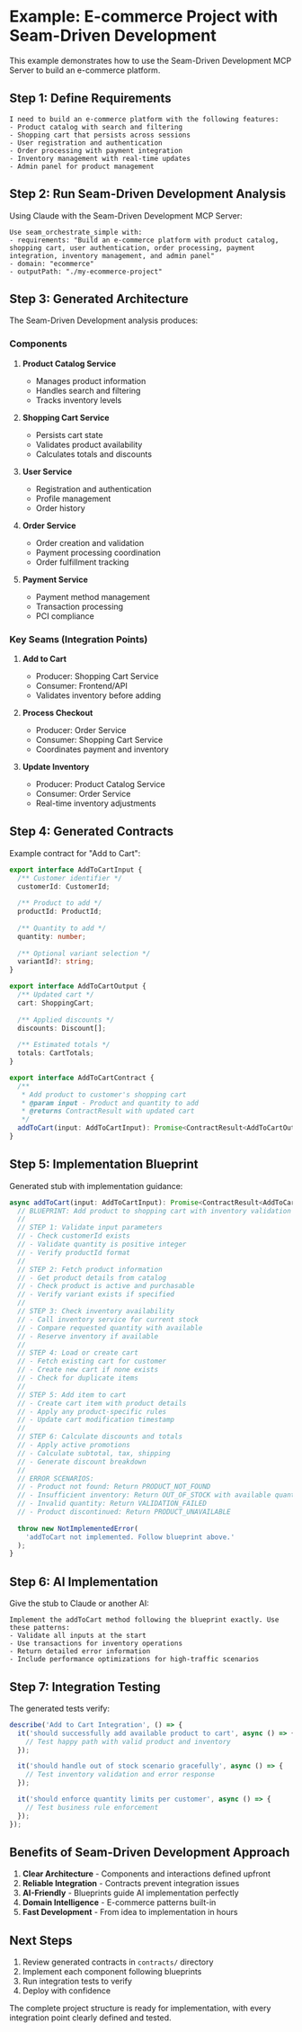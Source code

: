 # Example: E-commerce Project with Seam-Driven Development

This example demonstrates how to use the Seam-Driven Development MCP Server to build an e-commerce platform.

## Step 1: Define Requirements

```
I need to build an e-commerce platform with the following features:
- Product catalog with search and filtering
- Shopping cart that persists across sessions
- User registration and authentication
- Order processing with payment integration
- Inventory management with real-time updates
- Admin panel for product management
```

## Step 2: Run Seam-Driven Development Analysis

Using Claude with the Seam-Driven Development MCP Server:

```
Use seam_orchestrate_simple with:
- requirements: "Build an e-commerce platform with product catalog, shopping cart, user authentication, order processing, payment integration, inventory management, and admin panel"
- domain: "ecommerce"
- outputPath: "./my-ecommerce-project"
```

## Step 3: Generated Architecture

The Seam-Driven Development analysis produces:

### Components
1. **Product Catalog Service**
   - Manages product information
   - Handles search and filtering
   - Tracks inventory levels

2. **Shopping Cart Service**
   - Persists cart state
   - Validates product availability
   - Calculates totals and discounts

3. **User Service**
   - Registration and authentication
   - Profile management
   - Order history

4. **Order Service**
   - Order creation and validation
   - Payment processing coordination
   - Order fulfillment tracking

5. **Payment Service**
   - Payment method management
   - Transaction processing
   - PCI compliance

### Key Seams (Integration Points)

1. **Add to Cart**
   - Producer: Shopping Cart Service
   - Consumer: Frontend/API
   - Validates inventory before adding

2. **Process Checkout**
   - Producer: Order Service
   - Consumer: Shopping Cart Service
   - Coordinates payment and inventory

3. **Update Inventory**
   - Producer: Product Catalog Service
   - Consumer: Order Service
   - Real-time inventory adjustments

## Step 4: Generated Contracts

Example contract for "Add to Cart":

```typescript
export interface AddToCartInput {
  /** Customer identifier */
  customerId: CustomerId;
  
  /** Product to add */
  productId: ProductId;
  
  /** Quantity to add */
  quantity: number;
  
  /** Optional variant selection */
  variantId?: string;
}

export interface AddToCartOutput {
  /** Updated cart */
  cart: ShoppingCart;
  
  /** Applied discounts */
  discounts: Discount[];
  
  /** Estimated totals */
  totals: CartTotals;
}

export interface AddToCartContract {
  /**
   * Add product to customer's shopping cart
   * @param input - Product and quantity to add
   * @returns ContractResult with updated cart
   */
  addToCart(input: AddToCartInput): Promise<ContractResult<AddToCartOutput>>;
}
```

## Step 5: Implementation Blueprint

Generated stub with implementation guidance:

```typescript
async addToCart(input: AddToCartInput): Promise<ContractResult<AddToCartOutput>> {
  // BLUEPRINT: Add product to shopping cart with inventory validation
  // 
  // STEP 1: Validate input parameters
  // - Check customerId exists
  // - Validate quantity is positive integer
  // - Verify productId format
  //
  // STEP 2: Fetch product information
  // - Get product details from catalog
  // - Check product is active and purchasable
  // - Verify variant exists if specified
  //
  // STEP 3: Check inventory availability
  // - Call inventory service for current stock
  // - Compare requested quantity with available
  // - Reserve inventory if available
  //
  // STEP 4: Load or create cart
  // - Fetch existing cart for customer
  // - Create new cart if none exists
  // - Check for duplicate items
  //
  // STEP 5: Add item to cart
  // - Create cart item with product details
  // - Apply any product-specific rules
  // - Update cart modification timestamp
  //
  // STEP 6: Calculate discounts and totals
  // - Apply active promotions
  // - Calculate subtotal, tax, shipping
  // - Generate discount breakdown
  //
  // ERROR SCENARIOS:
  // - Product not found: Return PRODUCT_NOT_FOUND
  // - Insufficient inventory: Return OUT_OF_STOCK with available quantity
  // - Invalid quantity: Return VALIDATION_FAILED
  // - Product discontinued: Return PRODUCT_UNAVAILABLE
  
  throw new NotImplementedError(
    'addToCart not implemented. Follow blueprint above.'
  );
}
```

## Step 6: AI Implementation

Give the stub to Claude or another AI:

```
Implement the addToCart method following the blueprint exactly. Use these patterns:
- Validate all inputs at the start
- Use transactions for inventory operations
- Return detailed error information
- Include performance optimizations for high-traffic scenarios
```

## Step 7: Integration Testing

The generated tests verify:

```typescript
describe('Add to Cart Integration', () => {
  it('should successfully add available product to cart', async () => {
    // Test happy path with valid product and inventory
  });

  it('should handle out of stock scenario gracefully', async () => {
    // Test inventory validation and error response
  });

  it('should enforce quantity limits per customer', async () => {
    // Test business rule enforcement
  });
});
```

## Benefits of Seam-Driven Development Approach

1. **Clear Architecture** - Components and interactions defined upfront
2. **Reliable Integration** - Contracts prevent integration issues
3. **AI-Friendly** - Blueprints guide AI implementation perfectly
4. **Domain Intelligence** - E-commerce patterns built-in
5. **Fast Development** - From idea to implementation in hours

## Next Steps

1. Review generated contracts in `contracts/` directory
2. Implement each component following blueprints
3. Run integration tests to verify
4. Deploy with confidence

The complete project structure is ready for implementation, with every integration point clearly defined and tested.